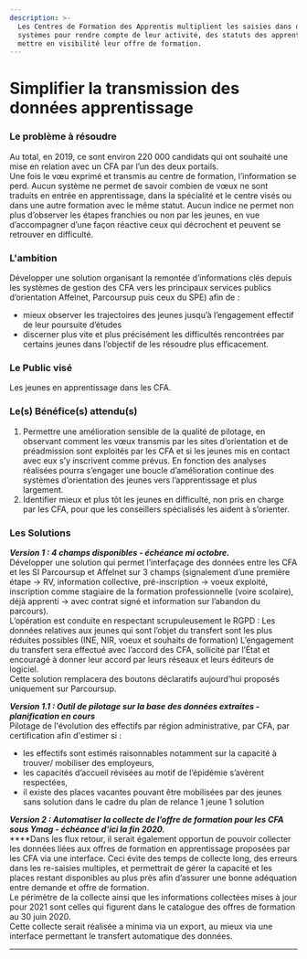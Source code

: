 ```yaml
---
description: >-
  Les Centres de Formation des Apprentis multiplient les saisies dans différents
  systèmes pour rendre compte de leur activité, des statuts des apprentis, et
  mettre en visibilité leur offre de formation.
---
```


# Simplifier la transmission des données apprentissage

### Le problème à résoudre 

Au total, en 2019, ce sont environ 220 000 candidats qui ont souhaité une mise en relation avec un CFA par l’un des deux portails.   
Une fois le vœu exprimé et transmis au centre de formation, l’information se perd. Aucun système ne permet de savoir combien de vœux ne sont traduits en entrée en apprentissage, dans la spécialité et le centre visés ou dans une autre formation avec le même statut. Aucun indice ne permet non plus d’observer les étapes franchies ou non par les jeunes, en vue d’accompagner d’une façon réactive ceux qui décrochent et peuvent se retrouver en difficulté.  

### L'ambition 

Développer une solution organisant la remontée d’informations clés depuis les systèmes de gestion des CFA vers les principaux services publics d’orientation Affelnet, Parcoursup puis ceux du SPE\) afin de :   


* mieux observer les trajectoires des jeunes jusqu’à l’engagement effectif de leur poursuite d’études
* discerner plus vite et plus précisément les difficultés rencontrées par certains jeunes dans l’objectif de les résoudre plus efficacement.  

### Le Public visé

Les jeunes en apprentissage dans les CFA. 

### Le\(s\) Bénéfice\(s\) attendu\(s\)

1. Permettre une amélioration sensible de la qualité de pilotage, en observant comment les vœux transmis par les sites d’orientation et de préadmission sont exploités par les CFA et si les jeunes mis en contact avec eux s’y inscrivent comme prévus. En fonction des analyses réalisées pourra s’engager une boucle d’amélioration continue des systèmes d’orientation des jeunes vers l’apprentissage et plus largement. 
2. Identifier mieux et plus tôt les jeunes en difficulté, non pris en charge par les CFA, pour que les conseillers spécialisés les aident à s’orienter.

### Les Solutions

_**Version 1 : 4 champs disponibles - échéance mi octobre.**_   
Développer une solution qui permet l’interfaçage des données entre les CFA et les SI Parcoursup et Affelnet sur 3 champs \(signalement d’une première étape -&gt; RV, information collective, pré-inscription -&gt; voeux exploité, inscription comme stagiaire de la formation professionnelle \(voire scolaire\), déjà apprenti -&gt; avec contrat signé et information sur l’abandon du parcours\).  
L’opération est conduite en respectant scrupuleusement le RGPD : Les données relatives aux jeunes qui sont l’objet du transfert sont les plus réduites possibles \(INE, NIR, voeux et souhaits de formation\) L’engagement du transfert sera effectué avec l’accord des CFA, sollicité par l’État et encouragé à donner leur accord par leurs réseaux et leurs éditeurs de logiciel.  
Cette solution remplacera des boutons déclaratifs aujourd’hui proposés uniquement sur Parcoursup.

_**Version 1.1 : Outil de pilotage sur la base des données extraites - planification en cours**_  
Pilotage de l'évolution des effectifs par région administrative, par CFA, par certification afin d'estimer si :   
- les effectifs sont estimés raisonnables notamment sur la capacité à trouver/ mobiliser des employeurs,    
- les capacités d’accueil révisées au motif de l’épidémie s’avèrent respectées,   
- il existe des places vacantes pouvant être mobilisées par des jeunes sans solution dans le cadre du plan de relance 1 jeune 1 solution

_**Version 2 : Automatiser la collecte de l’offre de formation pour les CFA sous Ymag - échéance d’ici la fin 2020.**_  
****Dans les flux retour, il serait également opportun de pouvoir collecter les données liées aux offres de formation en apprentissage proposées par les CFA via une interface. Ceci évite des temps de collecte long, des erreurs dans les re-saisies multiples, et permettrait de gérer la capacité et les places restant disponibles au plus près afin d’assurer une bonne adéquation entre demande et offre de formation.  
Le périmètre de la collecte ainsi que les informations collectées mises à jour pour 2021 sont celles qui figurent dans le catalogue des offres de formation au 30 juin 2020.    
Cette collecte serait réalisée a minima via un export, au mieux via une interface permettant le transfert automatique des données.

  
****



  


